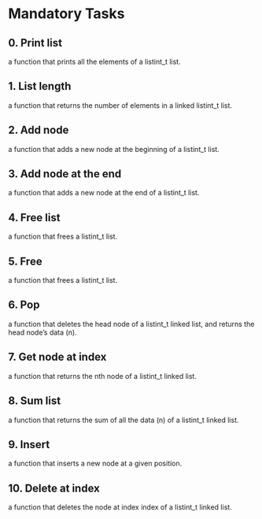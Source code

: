 <h1> Mandatory Tasks </h1>

## 0. Print list
a function that prints all the elements of a listint_t list.
## 1. List length
a function that returns the number of elements in a linked listint_t list.
## 2. Add node
a function that adds a new node at the beginning of a listint_t list.
## 3. Add node at the end
a function that adds a new node at the end of a listint_t list.
## 4. Free list
a function that frees a listint_t list.
## 5. Free
a function that frees a listint_t list.
## 6. Pop
 a function that deletes the head node of a listint_t linked list, and returns the head node’s data (n).
## 7. Get node at index
a function that returns the nth node of a listint_t linked list.
## 8. Sum list
a function that returns the sum of all the data (n) of a listint_t linked list.
## 9. Insert
a function that inserts a new node at a given position.
## 10. Delete at index
a function that deletes the node at index index of a listint_t linked list.
